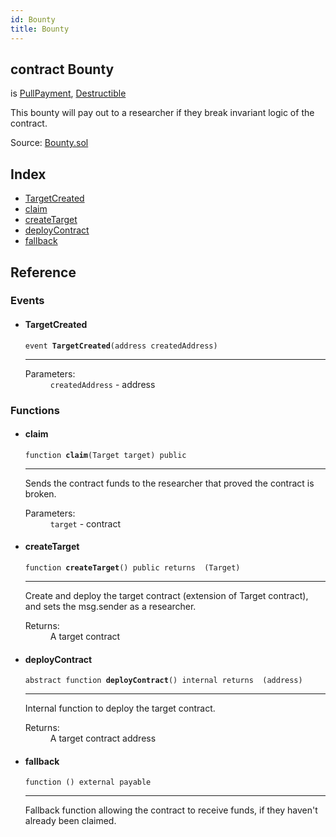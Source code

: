 ```yaml
---
id: Bounty
title: Bounty
---
```


<div class="contract-doc"><div class="contract"><h2 class="contract-header"><span class="contract-kind">contract</span> Bounty</h2><p class="base-contracts"><span>is</span> <a href="payment_PullPayment.html">PullPayment</a><span>, </span><a href="lifecycle_Destructible.html">Destructible</a></p><p class="description">This bounty will pay out to a researcher if they break invariant logic of the contract.</p><div class="source">Source: <a href="https://github.com/OpenZeppelin/zeppelin-solidity/blob/v1.6.0/contracts/Bounty.sol" target="_blank">Bounty.sol</a></div></div><div class="index"><h2>Index</h2><ul><li><a href="Bounty.html#TargetCreated">TargetCreated</a></li><li><a href="Bounty.html#claim">claim</a></li><li><a href="Bounty.html#createTarget">createTarget</a></li><li><a href="Bounty.html#deployContract">deployContract</a></li><li><a href="Bounty.html#">fallback</a></li></ul></div><div class="reference"><h2>Reference</h2><div class="events"><h3>Events</h3><ul><li><div class="item event"><span id="TargetCreated" class="anchor-marker"></span><h4 class="name">TargetCreated</h4><div class="body"><code class="signature">event <strong>TargetCreated</strong><span>(address createdAddress) </span></code><hr/><dl><dt><span class="label-parameters">Parameters:</span></dt><dd><div><code>createdAddress</code> - address</div></dd></dl></div></div></li></ul></div><div class="functions"><h3>Functions</h3><ul><li><div class="item function"><span id="claim" class="anchor-marker"></span><h4 class="name">claim</h4><div class="body"><code class="signature">function <strong>claim</strong><span>(Target target) </span><span>public </span></code><hr/><div class="description"><p>Sends the contract funds to the researcher that proved the contract is broken.</p></div><dl><dt><span class="label-parameters">Parameters:</span></dt><dd><div><code>target</code> - contract</div></dd></dl></div></div></li><li><div class="item function"><span id="createTarget" class="anchor-marker"></span><h4 class="name">createTarget</h4><div class="body"><code class="signature">function <strong>createTarget</strong><span>() </span><span>public </span><span>returns  (Target) </span></code><hr/><div class="description"><p>Create and deploy the target contract (extension of Target contract), and sets the msg.sender as a researcher.</p></div><dl><dt><span class="label-return">Returns:</span></dt><dd>A target contract</dd></dl></div></div></li><li><div class="item function"><span id="deployContract" class="anchor-marker"></span><h4 class="name">deployContract</h4><div class="body"><code class="signature"><span>abstract </span>function <strong>deployContract</strong><span>() </span><span>internal </span><span>returns  (address) </span></code><hr/><div class="description"><p>Internal function to deploy the target contract.</p></div><dl><dt><span class="label-return">Returns:</span></dt><dd>A target contract address</dd></dl></div></div></li><li><div class="item function"><span id="fallback" class="anchor-marker"></span><h4 class="name">fallback</h4><div class="body"><code class="signature">function <strong></strong><span>() </span><span>external </span><span>payable </span></code><hr/><div class="description"><p>Fallback function allowing the contract to receive funds, if they haven&#x27;t already been claimed.</p></div></div></div></li></ul></div></div></div>
